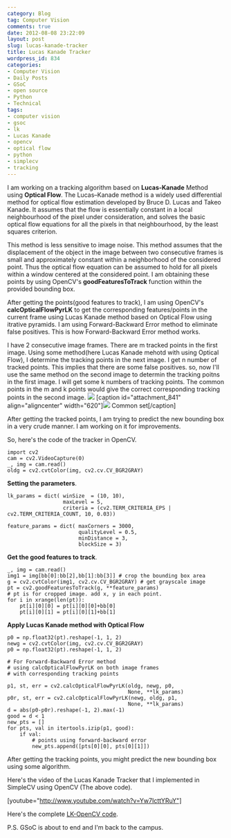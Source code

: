 ```yaml
---
category: Blog
tag: Computer Vision
comments: true
date: 2012-08-08 23:22:09
layout: post
slug: lucas-kanade-tracker
title: Lucas Kanade Tracker
wordpress_id: 834
categories:
- Computer Vision
- Daily Posts
- GSoC
- open source
- Python
- Technical
tags:
- computer vision
- gsoc
- lk
- Lucas Kanade
- opencv
- optical flow
- python
- simplecv
- tracking
---
```


I am working on a tracking algorithm based on **Lucas-Kanade** Method using **Optical Flow**. The Lucas–Kanade method is a widely used differential method for optical flow estimation developed by Bruce D. Lucas and Takeo Kanade. It assumes that the flow is essentially constant in a local neighbourhood of the pixel under consideration, and solves the basic optical flow equations for all the pixels in that neighbourhood, by the least squares criterion.

This method is less sensitive to image noise. This method assumes that the displacement of the object in the image between two consecutive frames is small and approximately constant within a neighborhood of the considered point. Thus the optical flow equation can be assumed to hold for all pixels within a window centered at the considered point. I am obtaining these points by using OpenCV's **goodFeaturesToTrack** function within the provided bounding box.

After getting the points(good features to track), I am using OpenCV's **calcOpticalFlowPyrLK** to get the corresponding features/points in the current frame using Lucas Kanade method based on Optical Flow using itrative pyramids. I am using Forward-Backward Error method to eliminate false positives. This is how Forward-Backward Error method works.

I have 2 consecutive image frames. There are m tracked points in the first image. Using some method(here Lucas Kanade mehotd with using Optical Flow), I determine the tracking points in the next image. I get n number of tracked points. This implies that there are some false positives. so, now I'll use the same method on the second image to determin the tracking poitns in the first image. I will get some k numbers of tracking points. The common points in the m and k points would give the correct corresponding tracking points in the second image.
[![](http://www.jayrambhia.com/blog/wp-content/uploads/2012/08/Forward-Backward-error-1024x640.png)](http://www.jayrambhia.com/blog/wp-content/uploads/2012/08/Forward-Backward-error.png)
[caption id="attachment_841" align="aligncenter" width="620"][![](http://www.jayrambhia.com/blog/wp-content/uploads/2012/08/2012-08-08-22.43.05-768x1024.jpg)](http://www.jayrambhia.com/blog/wp-content/uploads/2012/08/2012-08-08-22.43.05.jpg) Common set[/caption]

After getting the tracked points, I am trying to predict the new bounding box in a very crude manner. I am working on it for improvements.

So, here's the code of the tracker in OpenCV.

    
    import cv2
    cam = cv2.VideoCapture(0)
    _, img = cam.read()
    oldg = cv2.cvtColor(img, cv2.cv.CV_BGR2GRAY)




**Setting the parameters**.
    
    lk_params = dict( winSize  = (10, 10), 
                      maxLevel = 5, 
                      criteria = (cv2.TERM_CRITERIA_EPS | cv2.TERM_CRITERIA_COUNT, 10, 0.03))   
    
    feature_params = dict( maxCorners = 3000, 
                           qualityLevel = 0.5,
                           minDistance = 3,
                           blockSize = 3)




**Get the good features to track**.
    
    _, img = cam.read()
    img1 = img[bb[0]:bb[2],bb[1]:bb[3]] # crop the bounding box area
    g = cv2.cvtColor(img1, cv2.cv.CV_BGR2GRAY) # get grayscale image
    pt = cv2.goodFeaturesToTrack(g, **feature_params)
    # pt is for cropped image. add x, y in each point.
    for i in xrange(len(pt)):
        pt[i][0][0] = pt[i][0][0]+bb[0]
        pt[i][0][1] = pt[i][0][1]+bb[1]




**Apply Lucas Kanade method with Optical Flow**
    
    p0 = np.float32(pt).reshape(-1, 1, 2)
    newg = cv2.cvtColor(img, cv2.cv.CV_BGR2GRAY)
    p0 = np.float32(pt).reshape(-1, 1, 2)
    
    # For Forward-Backward Error method
    # using calcOpticalFlowPyrLK on both image frames
    # with corresponding tracking points
    
    p1, st, err = cv2.calcOpticalFlowPyrLK(oldg, newg, p0, 
                                           None, **lk_params)
    p0r, st, err = cv2.calcOpticalFlowPyrLK(newg, oldg, p1, 
                                           None, **lk_params)
    d = abs(p0-p0r).reshape(-1, 2).max(-1)
    good = d < 1
    new_pts = []
    for pts, val in itertools.izip(p1, good):
        if val:
            # points using forward-backward error
            new_pts.append([pts[0][0], pts[0][1]])




After getting the tracking points, you might predict the new bounding box using some algorithm.

Here's the video of the Lucas Kanade Tracker that I implemented in SimpleCV using OpenCV (The above code).

[youtube="http://www.youtube.com/watch?v=Yw7IcttYRuY"]

Here's the complete [LK-OpenCV code](https://github.com/jayrambhia/Vision/blob/master/OpenCV/LKTracker.py).

P.S. GSoC is about to end and I'm back to the campus.





